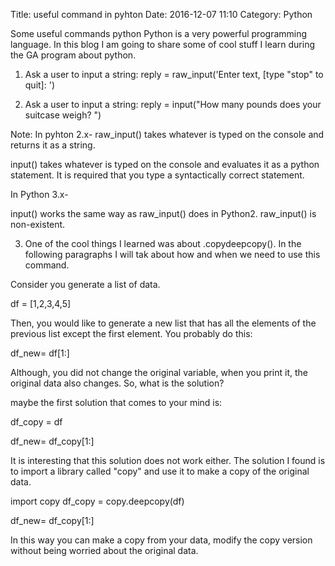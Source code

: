 Title: useful command in pyhton
Date: 2016-12-07 11:10
Category: Python

Some useful commands python
Python is a very powerful programming language. In this blog I am going to share some of cool stuff I learn during the GA program about python.


1) Ask a user to input a string:
reply = raw_input('Enter text, [type "stop" to quit]: ')

2) Ask a user to input a string:
reply = input("How many pounds does your suitcase weigh? ")

Note: In pyhton 2.x-
raw_input() takes whatever is typed on the console and returns it as a string.

input() takes whatever is typed on the console and evaluates it as a python statement. It is required that you type a syntactically correct statement.

In Python 3.x-

input() works the same way as raw_input() does in Python2. raw_input() is non-existent.


3) One of the cool things I learned was about .copydeepcopy(). In the following paragraphs I will tak about how and when we need to use this command.

Consider you generate a list of data. 

df = [1,2,3,4,5]

Then, you would like to generate a new list that has all the elements of the previous list except the first element. You probably do this:

df_new= df[1:]

Although, you did not change the original variable, when you print it, the original data also changes. 
So, what is the solution?

maybe the first solution that comes to your mind is:

df_copy = df

df_new= df_copy[1:]

It is interesting that this solution does not work either. The solution I found is to import a library called "copy" and use it to make a copy of 
the original data.

import copy
df_copy = copy.deepcopy(df)

df_new= df_copy[1:]

In this way you can make a copy from your data, modify the copy version without being worried about the original data. 



